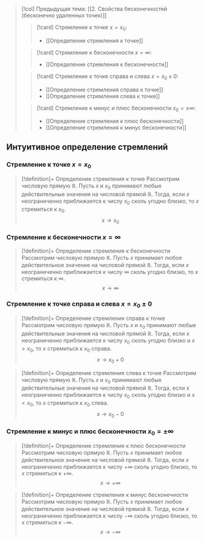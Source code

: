 > [!col] Предыдущая тема: [[2. Свойства бесконечностей (бесконечно удаленных точек)]]
>> [!card] Стремление к точке $x = x_0$:
>> * [[Определение стремления к точке]]
>
>> [!card] Стремление к бесконечности $x = \infty$:
>> * [[Определение стремления к бесконечности]]
>
>> [!card] Стремление к точке справа и слева $x = x_0 \pm 0$:
>>* [[Определение стремления справа к точке]]
>>* [[Определение стремления слева к точке]]
> 
>> [!card] Стремление к минус и плюс бесконечности $x_0 = \pm \infty$:
>>* [[Определение стремления к плюс бесконечности]]
>>* [[Определение стремления к минус бесконечности]]
## Интуитивное определение стремлений 
### Стремление к точке $x = x_0$
> [!definition]+ Определение стремления к точке
> Рассмотрим числовую прямую $\mathbb R$. Пусть $x$ и $x_0$ принимают любые действительные значения на числовой прямой $\mathbb R$. Тогда, если $x$ неограниченно приближается к числу $x_0$ сколь угодно близко, то $x$ стремиться к $x_0$. $$x \to x_0$$

### Стремление к бесконечности $x = \infty$
> [!definition]+ Определение стремления к бесконечности
> Рассмотрим числовую прямую $\mathbb R$. Пусть $x$ принимает любое действительное значение на числовой прямой $\mathbb R$. Тогда, если $x$ неограниченно приближается к числу $\infty$ сколь угодно близко, то $x$ стремиться к $\infty$. $$x \to \infty$$

### Стремление к точке справа и слева $x = x_0 \pm 0$
> [!definition]+ Определение стремления справа к точке
> Рассмотрим числовую прямую $\mathbb R$. Пусть $x$ и $x_0$ принимают любые действительные значения на числовой прямой $\mathbb R$. Тогда, если $x$ неограниченно приближается к числу $x_0$ сколь угодно близко и $x > x_0$, то $x$ стремиться к $x_0$ справа. $$x \to x_0 + 0$$

> [!definition]+ Определение стремления слева к точке
> Рассмотрим числовую прямую $\mathbb R$. Пусть $x$ и $x_0$ принимают любые действительные значения на числовой прямой $\mathbb R$. Тогда, если $x$ неограниченно приближается к числу $x_0$ сколь угодно близко и $x < x_0$, то $x$ стремиться к $x_0$ слева. $$x \to x_0 - 0$$

### Стремление к минус и плюс бесконечности $x_0 = \pm \infty$
> [!definition]+ Определение стремления к плюс бесконечности
> Рассмотрим числовую прямую $\mathbb R$. Пусть $x$ принимает любое действительное значение на числовой прямой $\mathbb R$. Тогда, если $x$ неограниченно приближается к числу $+\infty$ сколь угодно близко, то $x$ стремиться к $+\infty$. $$x \to +\infty$$

> [!definition]+ Определение стремления к минус бесконечности
> Рассмотрим числовую прямую $\mathbb R$. Пусть $x$ принимает любое действительное значение на числовой прямой $\mathbb R$. Тогда, если $x$ неограниченно приближается к числу $-\infty$ сколь угодно близко, то $x$ стремиться к $-\infty$. $$x \to -\infty$$
